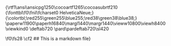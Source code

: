 {\rtf1\ansi\ansicpg1250\cocoartf1265\cocoasubrtf210
{\fonttbl\f0\fnil\fcharset0 HelveticaNeue;}
{\colortbl;\red255\green255\blue255;\red38\green38\blue38;}
\paperw11900\paperh16840\margl1440\margr1440\vieww10800\viewh8400\viewkind0
\deftab720
\pard\pardeftab720\sl420

\f0\fs28 \cf2 ## This is a markdown file}